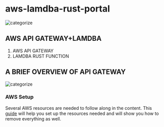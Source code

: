 # aws-lamdba-rust-portal
![categorize](https://res.cloudinary.com/lumigo-production/fl_lossy,f_auto/wp-website/2019/06/APIGW-Lambda-1024x593.png)

## AWS API GATEWAY+LAMDBA
1. AWS API GATEWAY
2. LAMDBA RUST FUNCTION 


## A BRIEF OVERVIEW OF API GATEWAY
![categorize](https://res.cloudinary.com/lumigo-production/fl_lossy,f_auto/wp-website/2019/06/API-Gateway-flow-Amazon.jpg)



### AWS Setup
Several AWS resources are needed to follow along in the content. This [guide](https://github.com/LiQingMuBai/aws-lamdba-rust-portal/blob/master/AWS_SETUP.md)
will help you set up the resources needed and will show you how to remove everything
as well.

